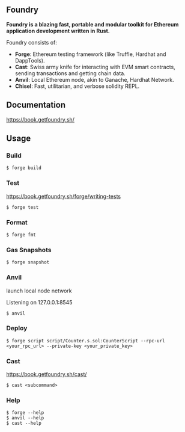 ## Foundry

**Foundry is a blazing fast, portable and modular toolkit for Ethereum application development written in Rust.**

Foundry consists of:

-   **Forge**: Ethereum testing framework (like Truffle, Hardhat and DappTools).
-   **Cast**: Swiss army knife for interacting with EVM smart contracts, sending transactions and getting chain data.
-   **Anvil**: Local Ethereum node, akin to Ganache, Hardhat Network.
-   **Chisel**: Fast, utilitarian, and verbose solidity REPL.

## Documentation

https://book.getfoundry.sh/

## Usage

### Build

```shell
$ forge build
```

### Test
https://book.getfoundry.sh/forge/writing-tests
```shell
$ forge test
```

### Format

```shell
$ forge fmt
```

### Gas Snapshots

```shell
$ forge snapshot
```

### Anvil
launch local node network

Listening on 127.0.0.1:8545
```shell
$ anvil
```

### Deploy

```shell
$ forge script script/Counter.s.sol:CounterScript --rpc-url <your_rpc_url> --private-key <your_private_key>
```

### Cast
https://book.getfoundry.sh/cast/
```shell
$ cast <subcommand>
```

### Help

```shell
$ forge --help
$ anvil --help
$ cast --help
```
